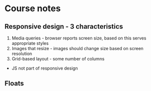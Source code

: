 # Course notes

## Responsive design - 3 characteristics
1. Media queries - browser reports screen size, based on this serves appropriate styles 
2. Images that resize - images should change size based on screen resolution
3. Grid-based layout - some number of columns
* JS not part of responsive design

## Floats